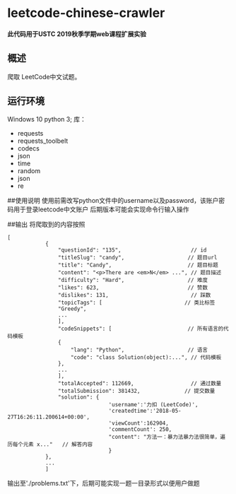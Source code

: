 # leetcode-chinese-crawler
#### 此代码用于USTC 2019秋季学期web课程扩展实验

## 概述
爬取 LeetCode中文试题。

## 运行环境

Windows 10  python 3; 
库：
* requests
* requests_toolbelt
* codecs
* json
* time
* random
* json
* re

##使用说明
使用前需改写python文件中的username以及password，该账户密码用于登录leetcode中文账户
后期版本可能会实现命令行输入操作


##输出
将爬取到的内容按照
```
[
			{
				"questionId": "135",					  // id
				"titleSlug": "candy",					 // 题目url
				"title": "Candy",						 // 题目标题
				"content": "<p>There are <em>N</em> ...", // 题目描述
				"difficulty": "Hard",					 // 难度
				"likes": 623,							 // 赞数
				"dislikes": 131,						  // 踩数
				"topicTags": [							// 类比标签
				"Greedy",
				...
				],
				"codeSnippets": [						 // 所有语言的代码模板
				{
					"lang": "Python",					 // 语言
					"code": "class Solution(object):...", // 代码模板
				},
				...
				],
				"totalAccepted": 112669,				  // 通过数量
				"totalSubmission": 381432,				// 提交数量
				"solution": {
								'username':'力扣 (LeetCode)',
								'createdtime':'2018-05-27T16:26:11.200614+00:00',
								'viewCount':162904,
								'commentCount': 250,
								"content": "方法一：暴力法暴力法很简单，遍历每个元素 x..."   // 解答内容
								}
			},
			...
			]
```
  输出至'./problems.txt'下，后期可能实现一题一目录形式以便用户做题
  


